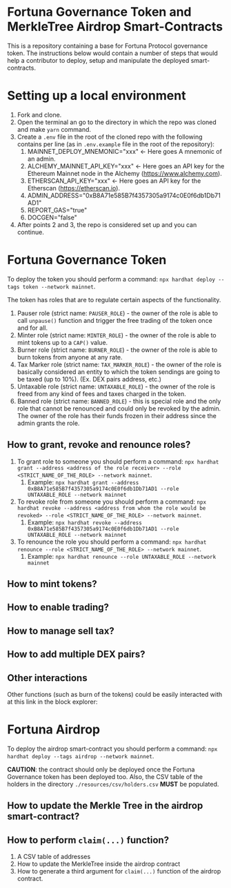 # Fortuna Governance Token and MerkleTree Airdrop Smart-Contracts

This is a repository containing a base for Fortuna Protocol governance token. The instructions below would contain a number of steps that would help a contributor to deploy, setup and manipulate the deployed smart-contracts.

# Setting up a local environment

1) Fork and clone.
2) Open the terminal an go to the directory in which the repo was cloned and make `yarn` command.
3) Create a `.env` file in the root of the cloned repo with the following contains per line (as in `.env.example` file in the root of the repository):
   1) MAINNET_DEPLOY_MNEMONIC="xxx" <- Here goes A mnemonic of an admin.
   2) ALCHEMY_MAINNET_API_KEY="xxx" <- Here goes an API key for the Ethereum Mainnet node in the Alchemy (https://www.alchemy.com).
   3) ETHERSCAN_API_KEY="xxx" <- Here goes an API key for the Etherscan (https://etherscan.io).
   4) ADMIN_ADDRESS="0xB8A71e585B7f4357305a9174c0E0f6db1Db71AD1"
   5) REPORT_GAS="true"
   6) DOCGEN="false"
4) After points 2 and 3, the repo is considered set up and you can continue.

# Fortuna Governance Token

To deploy the token you should perform a command: `npx hardhat deploy --tags token --network mainnet`.

The token has roles that are to regulate certain aspects of the functionality.

1) Pauser role (strict name: `PAUSER_ROLE`) - the owner of the role is able to call `unpause()` function and trigger the free trading of the token once and for all.
2) Minter role (strict name: `MINTER_ROLE`) - the owner of the role is able to mint tokens up to a `CAP()` value.
3) Burner role (strict name: `BURNER_ROLE`) - the owner of the role is able to burn tokens from anyone at any rate.
4) Tax Marker role (strict name: `TAX_MARKER_ROLE`) - the owner of the role is basically considered an entity to which the token sendings are going to be taxed (up to 10%). (Ex. DEX pairs address, etc.)
5) Untaxable role (strict name: `UNTAXABLE_ROLE`) - the owner of the role is freed from any kind of fees and taxes charged in the token.
6) Banned role (strict name: `BANNED_ROLE`) - this is special role and the only role that cannot be renounced and could only be revoked by the admin. The owner of the role has their funds frozen in their address since the admin grants the role.

## How to grant, revoke and renounce roles?

1) To grant role to someone you should perform a command: `npx hardhat grant --address <address of the role receiver> --role <STRICT_NAME_OF_THE_ROLE> --network mainnet`. 
   1) Example: `npx hardhat grant --address 0xB8A71e585B7f4357305a9174c0E0f6db1Db71AD1 --role UNTAXABLE_ROLE --network mainnet`
2) To revoke role from someone you should perform a command: `npx hardhat revoke --address <address from whom the role would be revoked> --role <STRICT_NAME_OF_THE_ROLE> --network mainnet`.
   1) Example: `npx hardhat revoke --address 0xB8A71e585B7f4357305a9174c0E0f6db1Db71AD1 --role UNTAXABLE_ROLE --network mainnet`
3) To renounce the role you should perform a command: `npx hardhat renounce --role <STRICT_NAME_OF_THE_ROLE> --network mainnet`.
   1) Example: `npx hardhat renounce --role UNTAXABLE_ROLE --network mainnet`

## How to mint tokens?

## How to enable trading?

## How to manage sell tax?

## How to add multiple DEX pairs?

## Other interactions

Other functions (such as burn of the tokens) could be easily interacted with at this link in the block explorer: <link>

# Fortuna Airdrop

To deploy the airdrop smart-contract you should perform a command: `npx hardhat deploy --tags airdrop --network mainnet`. 

**CAUTION**: the contract should only be deployed once the Fortuna Governance token has been deployed too. Also, the CSV table of the holders in the directory `./resources/csv/holders.csv` **MUST** be populated.

## How to update the Merkle Tree in the airdrop smart-contract?

## How to perform `claim(...)` function?

1) A CSV table of addresses
2) How to update the MerkleTree inside the airdrop contract
3) How to generate a third argument for `claim(...)` function of the airdrop contract.
